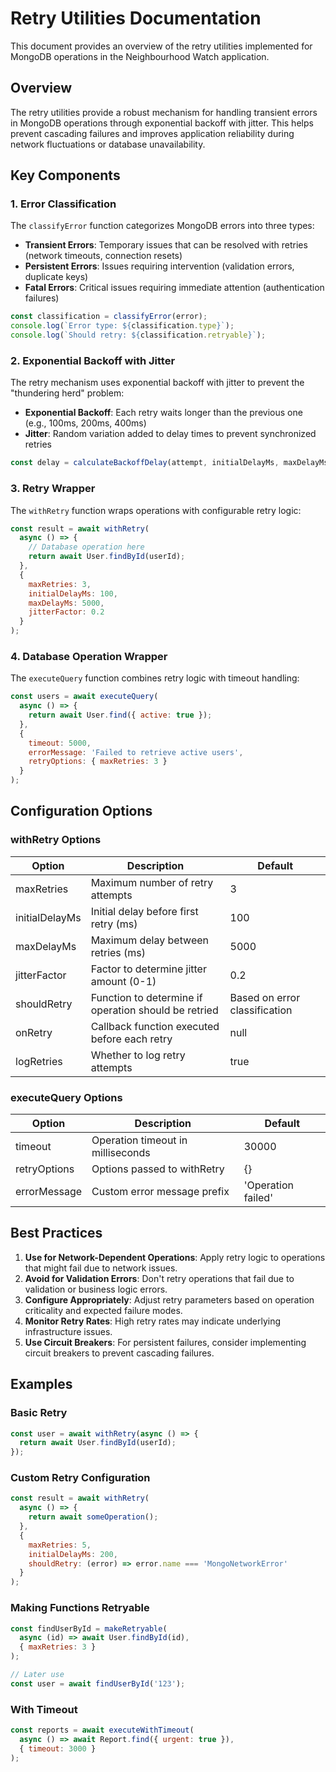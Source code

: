 # Retry Utilities Documentation

This document provides an overview of the retry utilities implemented for MongoDB operations in the Neighbourhood Watch application.

## Overview

The retry utilities provide a robust mechanism for handling transient errors in MongoDB operations through exponential backoff with jitter. This helps prevent cascading failures and improves application reliability during network fluctuations or database unavailability.

## Key Components

### 1. Error Classification

The `classifyError` function categorizes MongoDB errors into three types:

- **Transient Errors**: Temporary issues that can be resolved with retries (network timeouts, connection resets)
- **Persistent Errors**: Issues requiring intervention (validation errors, duplicate keys)
- **Fatal Errors**: Critical issues requiring immediate attention (authentication failures)

```javascript
const classification = classifyError(error);
console.log(`Error type: ${classification.type}`);
console.log(`Should retry: ${classification.retryable}`);
```

### 2. Exponential Backoff with Jitter

The retry mechanism uses exponential backoff with jitter to prevent the "thundering herd" problem:

- **Exponential Backoff**: Each retry waits longer than the previous one (e.g., 100ms, 200ms, 400ms)
- **Jitter**: Random variation added to delay times to prevent synchronized retries

```javascript
const delay = calculateBackoffDelay(attempt, initialDelayMs, maxDelayMs, jitterFactor);
```

### 3. Retry Wrapper

The `withRetry` function wraps operations with configurable retry logic:

```javascript
const result = await withRetry(
  async () => {
    // Database operation here
    return await User.findById(userId);
  },
  {
    maxRetries: 3,
    initialDelayMs: 100,
    maxDelayMs: 5000,
    jitterFactor: 0.2
  }
);
```

### 4. Database Operation Wrapper

The `executeQuery` function combines retry logic with timeout handling:

```javascript
const users = await executeQuery(
  async () => {
    return await User.find({ active: true });
  },
  {
    timeout: 5000,
    errorMessage: 'Failed to retrieve active users',
    retryOptions: { maxRetries: 3 }
  }
);
```

## Configuration Options

### withRetry Options

| Option | Description | Default |
|--------|-------------|---------|
| maxRetries | Maximum number of retry attempts | 3 |
| initialDelayMs | Initial delay before first retry (ms) | 100 |
| maxDelayMs | Maximum delay between retries (ms) | 5000 |
| jitterFactor | Factor to determine jitter amount (0-1) | 0.2 |
| shouldRetry | Function to determine if operation should be retried | Based on error classification |
| onRetry | Callback function executed before each retry | null |
| logRetries | Whether to log retry attempts | true |

### executeQuery Options

| Option | Description | Default |
|--------|-------------|---------|
| timeout | Operation timeout in milliseconds | 30000 |
| retryOptions | Options passed to withRetry | {} |
| errorMessage | Custom error message prefix | 'Operation failed' |

## Best Practices

1. **Use for Network-Dependent Operations**: Apply retry logic to operations that might fail due to network issues.
2. **Avoid for Validation Errors**: Don't retry operations that fail due to validation or business logic errors.
3. **Configure Appropriately**: Adjust retry parameters based on operation criticality and expected failure modes.
4. **Monitor Retry Rates**: High retry rates may indicate underlying infrastructure issues.
5. **Use Circuit Breakers**: For persistent failures, consider implementing circuit breakers to prevent cascading failures.

## Examples

### Basic Retry

```javascript
const user = await withRetry(async () => {
  return await User.findById(userId);
});
```

### Custom Retry Configuration

```javascript
const result = await withRetry(
  async () => {
    return await someOperation();
  },
  {
    maxRetries: 5,
    initialDelayMs: 200,
    shouldRetry: (error) => error.name === 'MongoNetworkError'
  }
);
```

### Making Functions Retryable

```javascript
const findUserById = makeRetryable(
  async (id) => await User.findById(id),
  { maxRetries: 3 }
);

// Later use
const user = await findUserById('123');
```

### With Timeout

```javascript
const reports = await executeWithTimeout(
  async () => await Report.find({ urgent: true }),
  { timeout: 3000 }
);
```